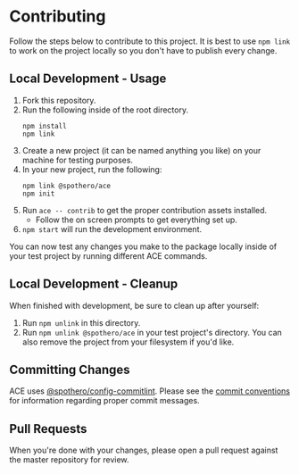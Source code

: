 # Contributing
Follow the steps below to contribute to this project. It is best to use `npm link` to work on the project locally so you don't have to publish every change.

## Local Development - Usage
1. Fork this repository.
1. Run the following inside of the root directory.
    ```
    npm install
    npm link
    ```
1. Create a new project (it can be named anything you like) on your machine for testing purposes.
1. In your new project, run the following:
    ```
    npm link @spothero/ace
    npm init
    ```
1. Run `ace -- contrib` to get the proper contribution assets installed.
    * Follow the on screen prompts to get everything set up.
1. `npm start` will run the development environment.

You can now test any changes you make to the package locally inside of your test project by running different ACE commands.

## Local Development - Cleanup
When finished with development, be sure to clean up after yourself:

1. Run `npm unlink` in this directory.
1. Run `npm unlink @spothero/ace` in your test project's directory. You can also remove the project from your filesystem if you'd like.

## Committing Changes
ACE uses [@spothero/config-commitlint](https://github.com/spothero/commitlint-config). Please see the [commit conventions](https://github.com/spothero/commitlint-config#commit-conventions) for information regarding proper commit messages.

## Pull Requests
When you're done with your changes, please open a pull request against the master repository for review.
